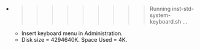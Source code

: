 * >>>>>>>>> Running inst-std-system-keyboard.sh ...
  * Insert keyboard menu in Administration.
  * Disk size = 4294640K. Space Used = 4K.
